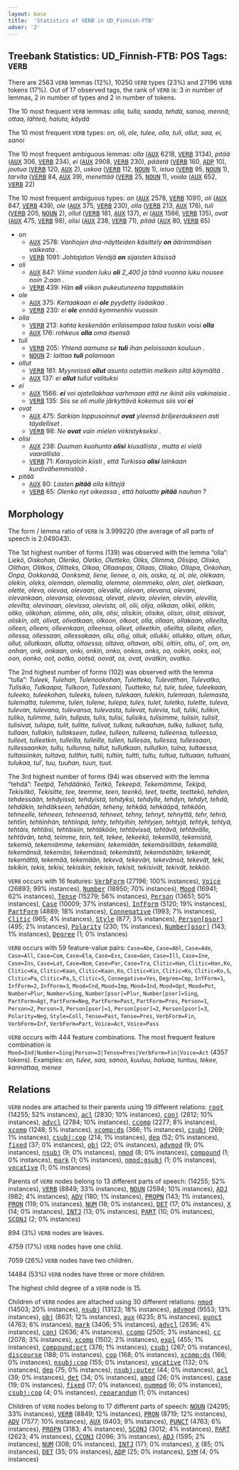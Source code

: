 ```yaml
---
layout: base
title:  'Statistics of VERB in UD_Finnish-FTB'
udver: '2'
---
```


## Treebank Statistics: UD_Finnish-FTB: POS Tags: `VERB`

There are 2563 `VERB` lemmas (12%), 10250 `VERB` types (23%) and 27196 `VERB` tokens (17%).
Out of 17 observed tags, the rank of `VERB` is: 3 in number of lemmas, 2 in number of types and 2 in number of tokens.

The 10 most frequent `VERB` lemmas: <em>olla, tulla, saada, tehdä, sanoa, mennä, ottaa, lähteä, haluta, käydä</em>

The 10 most frequent `VERB` types:  <em>on, oli, ole, tulee, olla, tuli, ollut, saa, ei, sanoi</em>

The 10 most frequent ambiguous lemmas: <em>olla</em> (<tt><a href="fi_ftb-pos-AUX.html">AUX</a></tt> 6218, <tt><a href="fi_ftb-pos-VERB.html">VERB</a></tt> 3134), <em>pitää</em> (<tt><a href="fi_ftb-pos-AUX.html">AUX</a></tt> 306, <tt><a href="fi_ftb-pos-VERB.html">VERB</a></tt> 234), <em>ei</em> (<tt><a href="fi_ftb-pos-AUX.html">AUX</a></tt> 2908, <tt><a href="fi_ftb-pos-VERB.html">VERB</a></tt> 230), <em>päästä</em> (<tt><a href="fi_ftb-pos-VERB.html">VERB</a></tt> 160, <tt><a href="fi_ftb-pos-ADP.html">ADP</a></tt> 10), <em>joutua</em> (<tt><a href="fi_ftb-pos-VERB.html">VERB</a></tt> 120, <tt><a href="fi_ftb-pos-AUX.html">AUX</a></tt> 2), <em>uskoa</em> (<tt><a href="fi_ftb-pos-VERB.html">VERB</a></tt> 112, <tt><a href="fi_ftb-pos-NOUN.html">NOUN</a></tt> 1), <em>istua</em> (<tt><a href="fi_ftb-pos-VERB.html">VERB</a></tt> 95, <tt><a href="fi_ftb-pos-NOUN.html">NOUN</a></tt> 1), <em>tarvita</em> (<tt><a href="fi_ftb-pos-VERB.html">VERB</a></tt> 84, <tt><a href="fi_ftb-pos-AUX.html">AUX</a></tt> 39), <em>menettää</em> (<tt><a href="fi_ftb-pos-VERB.html">VERB</a></tt> 25, <tt><a href="fi_ftb-pos-NOUN.html">NOUN</a></tt> 1), <em>voida</em> (<tt><a href="fi_ftb-pos-AUX.html">AUX</a></tt> 652, <tt><a href="fi_ftb-pos-VERB.html">VERB</a></tt> 22)

The 10 most frequent ambiguous types:  <em>on</em> (<tt><a href="fi_ftb-pos-AUX.html">AUX</a></tt> 2578, <tt><a href="fi_ftb-pos-VERB.html">VERB</a></tt> 1091), <em>oli</em> (<tt><a href="fi_ftb-pos-AUX.html">AUX</a></tt> 847, <tt><a href="fi_ftb-pos-VERB.html">VERB</a></tt> 439), <em>ole</em> (<tt><a href="fi_ftb-pos-AUX.html">AUX</a></tt> 375, <tt><a href="fi_ftb-pos-VERB.html">VERB</a></tt> 230), <em>olla</em> (<tt><a href="fi_ftb-pos-VERB.html">VERB</a></tt> 213, <tt><a href="fi_ftb-pos-AUX.html">AUX</a></tt> 176), <em>tuli</em> (<tt><a href="fi_ftb-pos-VERB.html">VERB</a></tt> 205, <tt><a href="fi_ftb-pos-NOUN.html">NOUN</a></tt> 2), <em>ollut</em> (<tt><a href="fi_ftb-pos-VERB.html">VERB</a></tt> 181, <tt><a href="fi_ftb-pos-AUX.html">AUX</a></tt> 137), <em>ei</em> (<tt><a href="fi_ftb-pos-AUX.html">AUX</a></tt> 1566, <tt><a href="fi_ftb-pos-VERB.html">VERB</a></tt> 135), <em>ovat</em> (<tt><a href="fi_ftb-pos-AUX.html">AUX</a></tt> 475, <tt><a href="fi_ftb-pos-VERB.html">VERB</a></tt> 98), <em>olisi</em> (<tt><a href="fi_ftb-pos-AUX.html">AUX</a></tt> 238, <tt><a href="fi_ftb-pos-VERB.html">VERB</a></tt> 71), <em>pitää</em> (<tt><a href="fi_ftb-pos-AUX.html">AUX</a></tt> 80, <tt><a href="fi_ftb-pos-VERB.html">VERB</a></tt> 65)


* <em>on</em>
  * <tt><a href="fi_ftb-pos-AUX.html">AUX</a></tt> 2578: <em>Vanhojen dna-näytteiden käsittely <b>on</b> äärimmäisen vaikeata .</em>
  * <tt><a href="fi_ftb-pos-VERB.html">VERB</a></tt> 1091: <em>Johtajaton Venäjä <b>on</b> sijaisten käsissä</em>
* <em>oli</em>
  * <tt><a href="fi_ftb-pos-AUX.html">AUX</a></tt> 847: <em>Viime vuoden luku <b>oli</b> 2_400 ja tänä vuonna luku nousee noin 2:aan .</em>
  * <tt><a href="fi_ftb-pos-VERB.html">VERB</a></tt> 439: <em>Hän <b>oli</b> viikon pukeutuneena toppatakkiin</em>
* <em>ole</em>
  * <tt><a href="fi_ftb-pos-AUX.html">AUX</a></tt> 375: <em>Kertaakaan ei <b>ole</b> pyydetty lisäaikaa .</em>
  * <tt><a href="fi_ftb-pos-VERB.html">VERB</a></tt> 230: <em>ei <b>ole</b> ennää kymmenhiv vuossin</em>
* <em>olla</em>
  * <tt><a href="fi_ftb-pos-VERB.html">VERB</a></tt> 213: <em>kahta keskenään erilaisempaa taloa tuskin voisi <b>olla</b></em>
  * <tt><a href="fi_ftb-pos-AUX.html">AUX</a></tt> 176: <em>rohkeus <b>olla</b> oma itsensä</em>
* <em>tuli</em>
  * <tt><a href="fi_ftb-pos-VERB.html">VERB</a></tt> 205: <em>Yhtenä aamuna se <b>tuli</b> ihan peloissaan kouluun .</em>
  * <tt><a href="fi_ftb-pos-NOUN.html">NOUN</a></tt> 2: <em>laittaa <b>tuli</b> palamaan</em>
* <em>ollut</em>
  * <tt><a href="fi_ftb-pos-VERB.html">VERB</a></tt> 181: <em>Myynnissä <b>ollut</b> asunto ostettiin melkein siltä käymältä .</em>
  * <tt><a href="fi_ftb-pos-AUX.html">AUX</a></tt> 137: <em>ei <b>ollut</b> tullut valituksi</em>
* <em>ei</em>
  * <tt><a href="fi_ftb-pos-AUX.html">AUX</a></tt> 1566: <em><b>ei</b> voi ajatellakhaa varhmaan että ne ikinä olis vakinaisia .</em>
  * <tt><a href="fi_ftb-pos-VERB.html">VERB</a></tt> 135: <em>Siis se oli mulle järkyttävä kokemus siis voi <b>ei</b></em>
* <em>ovat</em>
  * <tt><a href="fi_ftb-pos-AUX.html">AUX</a></tt> 475: <em>Sarkian loppusoinnut <b>ovat</b> yleensä briljeeraukseen asti täydelliset .</em>
  * <tt><a href="fi_ftb-pos-VERB.html">VERB</a></tt> 98: <em>Ne <b>ovat</b> vain mielen virkistykseksi .</em>
* <em>olisi</em>
  * <tt><a href="fi_ftb-pos-AUX.html">AUX</a></tt> 238: <em>Duuman kuohunta <b>olisi</b> kiusallista , mutta ei vielä vaarallista .</em>
  * <tt><a href="fi_ftb-pos-VERB.html">VERB</a></tt> 71: <em>Karayalcin kiisti , että Turkissa <b>olisi</b> lainkaan kurdivähemmistöä .</em>
* <em>pitää</em>
  * <tt><a href="fi_ftb-pos-AUX.html">AUX</a></tt> 80: <em>Lasten <b>pitää</b> olla kilttejä</em>
  * <tt><a href="fi_ftb-pos-VERB.html">VERB</a></tt> 65: <em>Olenko nyt oikeassa , että haluatte <b>pitää</b> nauhan ?</em>

## Morphology

The form / lemma ratio of `VERB` is 3.999220 (the average of all parts of speech is 2.049043).

The 1st highest number of forms (139) was observed with the lemma “olla”: <em>Liekö, Oiskohan, Olenko, Oletko, Oletteko, Oliks, Olimma, Olisipa, Olisko, Olithan, Olitkos, Olitteks, Olkaa, Ollaanpas, Ollaas, Ollako, Ollapa, Onkohan, Onpa, Ookkonää, Oonksmä, liene, lienee, o, ois, oisko, oj, ol, ole, olekaan, olekin, oleks, olemaan, olemalla, olemme, olemmeko, olen, olet, oletkaan, olette, oleva, olevaa, olevaan, olevalle, olevan, olevana, olevani, olevankaan, olevansa, olevassa, olevat, olevia, olevien, oleviin, olevilla, olevilta, olevinaan, olevissa, olevista, oli, olii, olija, olikaan, olikii, olikin, oliko, olikohan, olimme, olin, olis, olisi, olisikin, olisiko, olisin, olisit, olisivat, oliskin, olit, olivat, olivatkaan, olkoon, olkoot, olla, ollaan, ollakaan, olleelta, olleen, olleeni, olleenkaan, olleensa, olleet, olleetkin, olleilta, olleita, ollen, ollessa, ollessaan, ollessakaan, ollu, olluj, olluk, ollukki, ollukko, ollum, ollun, ollut, ollutkaan, ollutta, oltaessa, oltava, oltavan, oltii, oltiin, oltu, ol´, om, on, onhan, onk, onkaan, onki, onkin, onko, onkos, onks, oo, ookin, ooks, ool, oon, oonko, oot, ootko, ootsä, oovat, os, ovat, ovatkin, ovatko</em>.

The 2nd highest number of forms (102) was observed with the lemma “tulla”: <em>Tuleek, Tulehan, Tulenookohan, Tuletteko, Tulevathan, Tulevatko, Tulisiko, Tulkaapa, Tulkoon, Tullessani, Tuutteko, tul, tule, tulee, tuleekaan, tuleeko, tuleekohan, tuleeks, tuleen, tulekaan, tulekin, tulemaan, tulemasta, tulematta, tulemme, tulen, tulene, tulepa, tules, tulet, tuletko, tulette, tuleva, tulevan, tulevana, tulevansa, tulevasta, tulevat, tulevia, tuli, tuliki, tulikin, tuliko, tulimme, tulin, tulipas, tulis, tulisi, tulisiks, tulisimme, tulisin, tulisit, tulisivat, tulispa, tulit, tulitte, tulivat, tulkaa, tulkaahan, tulko, tulkoot, tulla, tullaan, tullakin, tullakseen, tullee, tulleen, tulleena, tulleensa, tulleessa, tulleet, tulleetkin, tulleilla, tulleille, tullen, tullesas, tullessa, tullessaan, tullessaankin, tullu, tullunna, tullut, tullutkaan, tullutkin, tulna, tultaessa, tultaisiinkin, tultava, tulthin, tultii, tultiin, tultti, tultu, tultua, tultuaan, tultuani, tulukaa, tul´, tuu, tuuhan, tuun, tuut</em>.

The 3rd highest number of forms (94) was observed with the lemma “tehdä”: <em>Teetpä, Tehdäänkö, Teitkö, Tekeepä, Tekemämme, Tekipä, Tekisitkö, Tekisitte, tee, teemme, teen, teenkö, teet, teette, teettekö, tehden, tehdessään, tehdyissä, tehdyistä, tehdyksi, tehdylle, tehdyn, tehdyt, tehdä, tehdäkin, tehdäkseen, tehdään, teheny, tehkää, tehkääpä, tehköön, tehneelle, tehneen, tehneensä, tehneet, tehny, tehnyt, tehnyttä, tehr, tehrä, tehtiin, tehtiinhän, tehtiinpä, tehty, tehtyihin, tehtyjen, tehtyjä, tehtyk, tehtyä, tehtäis, tehtäisi, tehtäisiin, tehtäköön, tehtävissä, tehtävä, tehtävälle, tehtävän, tehä, teimme, tein, teit, tekee, tekeekö, tekemillä, tekemistä, tekemiä, tekemiämme, tekemiäni, tekemiään, tekemäisillään, tekemällä, tekemänsä, tekemäsi, tekemässä, tekemästä, tekemästään, tekemät, tekemättä, tekemää, tekemään, tekevä, tekevän, tekevänsä, tekevät, teki, tekikin, tekis, tekisi, tekisikin, tekisin, tekisit, tekisivät, tekivät, tekköö</em>.

`VERB` occurs with 16 features: <tt><a href="fi_ftb-feat-VerbForm.html">VerbForm</a></tt> (27196; 100% instances), <tt><a href="fi_ftb-feat-Voice.html">Voice</a></tt> (26893; 99% instances), <tt><a href="fi_ftb-feat-Number.html">Number</a></tt> (18950; 70% instances), <tt><a href="fi_ftb-feat-Mood.html">Mood</a></tt> (16941; 62% instances), <tt><a href="fi_ftb-feat-Tense.html">Tense</a></tt> (15279; 56% instances), <tt><a href="fi_ftb-feat-Person.html">Person</a></tt> (13651; 50% instances), <tt><a href="fi_ftb-feat-Case.html">Case</a></tt> (10009; 37% instances), <tt><a href="fi_ftb-feat-InfForm.html">InfForm</a></tt> (5120; 19% instances), <tt><a href="fi_ftb-feat-PartForm.html">PartForm</a></tt> (4889; 18% instances), <tt><a href="fi_ftb-feat-Connegative.html">Connegative</a></tt> (1993; 7% instances), <tt><a href="fi_ftb-feat-Clitic.html">Clitic</a></tt> (965; 4% instances), <tt><a href="fi_ftb-feat-Style.html">Style</a></tt> (877; 3% instances), <tt><a href="fi_ftb-feat-Person-psor.html">Person[psor]</a></tt> (495; 2% instances), <tt><a href="fi_ftb-feat-Polarity.html">Polarity</a></tt> (230; 1% instances), <tt><a href="fi_ftb-feat-Number-psor.html">Number[psor]</a></tt> (143; 1% instances), <tt><a href="fi_ftb-feat-Degree.html">Degree</a></tt> (1; 0% instances)

`VERB` occurs with 59 feature-value pairs: `Case=Abe`, `Case=Abl`, `Case=Ade`, `Case=All`, `Case=Com`, `Case=Ela`, `Case=Ess`, `Case=Gen`, `Case=Ill`, `Case=Ine`, `Case=Ins`, `Case=Lat`, `Case=Nom`, `Case=Par`, `Case=Tra`, `Clitic=Han`, `Clitic=Han,Ko`, `Clitic=Ka`, `Clitic=Kaan`, `Clitic=Kaan,Ko`, `Clitic=Kin`, `Clitic=Ko`, `Clitic=Ko,S`, `Clitic=Pa`, `Clitic=Pa,S`, `Clitic=S`, `Connegative=Yes`, `Degree=Cmp`, `InfForm=1`, `InfForm=2`, `InfForm=3`, `Mood=Cnd`, `Mood=Imp`, `Mood=Ind`, `Mood=Opt`, `Mood=Pot`, `Number=Plur`, `Number=Sing`, `Number[psor]=Plur`, `Number[psor]=Sing`, `PartForm=Agt`, `PartForm=Neg`, `PartForm=Past`, `PartForm=Pres`, `Person=1`, `Person=2`, `Person=3`, `Person[psor]=1`, `Person[psor]=2`, `Person[psor]=3`, `Polarity=Neg`, `Style=Coll`, `Tense=Past`, `Tense=Pres`, `VerbForm=Fin`, `VerbForm=Inf`, `VerbForm=Part`, `Voice=Act`, `Voice=Pass`

`VERB` occurs with 444 feature combinations.
The most frequent feature combination is `Mood=Ind|Number=Sing|Person=3|Tense=Pres|VerbForm=Fin|Voice=Act` (4357 tokens).
Examples: <em>on, tulee, saa, sanoo, kuuluu, haluaa, tuntuu, tekee, kannattaa, menee</em>


## Relations

`VERB` nodes are attached to their parents using 19 different relations: <tt><a href="fi_ftb-dep-root.html">root</a></tt> (14255; 52% instances), <tt><a href="fi_ftb-dep-acl.html">acl</a></tt> (2830; 10% instances), <tt><a href="fi_ftb-dep-conj.html">conj</a></tt> (2812; 10% instances), <tt><a href="fi_ftb-dep-advcl.html">advcl</a></tt> (2784; 10% instances), <tt><a href="fi_ftb-dep-ccomp.html">ccomp</a></tt> (2277; 8% instances), <tt><a href="fi_ftb-dep-xcomp.html">xcomp</a></tt> (1248; 5% instances), <tt><a href="fi_ftb-dep-xcomp-ds.html">xcomp:ds</a></tt> (366; 1% instances), <tt><a href="fi_ftb-dep-csubj.html">csubj</a></tt> (269; 1% instances), <tt><a href="fi_ftb-dep-csubj-cop.html">csubj:cop</a></tt> (214; 1% instances), <tt><a href="fi_ftb-dep-dep.html">dep</a></tt> (52; 0% instances), <tt><a href="fi_ftb-dep-fixed.html">fixed</a></tt> (37; 0% instances), <tt><a href="fi_ftb-dep-obj.html">obj</a></tt> (22; 0% instances), <tt><a href="fi_ftb-dep-advmod.html">advmod</a></tt> (9; 0% instances), <tt><a href="fi_ftb-dep-nsubj.html">nsubj</a></tt> (9; 0% instances), <tt><a href="fi_ftb-dep-nmod.html">nmod</a></tt> (8; 0% instances), <tt><a href="fi_ftb-dep-compound.html">compound</a></tt> (1; 0% instances), <tt><a href="fi_ftb-dep-mark.html">mark</a></tt> (1; 0% instances), <tt><a href="fi_ftb-dep-nmod-gsubj.html">nmod:gsubj</a></tt> (1; 0% instances), <tt><a href="fi_ftb-dep-vocative.html">vocative</a></tt> (1; 0% instances)

Parents of `VERB` nodes belong to 13 different parts of speech:  (14255; 52% instances), <tt><a href="fi_ftb-pos-VERB.html">VERB</a></tt> (8849; 33% instances), <tt><a href="fi_ftb-pos-NOUN.html">NOUN</a></tt> (2594; 10% instances), <tt><a href="fi_ftb-pos-ADJ.html">ADJ</a></tt> (982; 4% instances), <tt><a href="fi_ftb-pos-ADV.html">ADV</a></tt> (180; 1% instances), <tt><a href="fi_ftb-pos-PROPN.html">PROPN</a></tt> (143; 1% instances), <tt><a href="fi_ftb-pos-PRON.html">PRON</a></tt> (119; 0% instances), <tt><a href="fi_ftb-pos-NUM.html">NUM</a></tt> (18; 0% instances), <tt><a href="fi_ftb-pos-DET.html">DET</a></tt> (17; 0% instances), <tt><a href="fi_ftb-pos-X.html">X</a></tt> (14; 0% instances), <tt><a href="fi_ftb-pos-INTJ.html">INTJ</a></tt> (13; 0% instances), <tt><a href="fi_ftb-pos-PART.html">PART</a></tt> (10; 0% instances), <tt><a href="fi_ftb-pos-SCONJ.html">SCONJ</a></tt> (2; 0% instances)

894 (3%) `VERB` nodes are leaves.

4759 (17%) `VERB` nodes have one child.

7059 (26%) `VERB` nodes have two children.

14484 (53%) `VERB` nodes have three or more children.

The highest child degree of a `VERB` node is 15.

Children of `VERB` nodes are attached using 30 different relations: <tt><a href="fi_ftb-dep-nmod.html">nmod</a></tt> (14503; 20% instances), <tt><a href="fi_ftb-dep-nsubj.html">nsubj</a></tt> (13123; 18% instances), <tt><a href="fi_ftb-dep-advmod.html">advmod</a></tt> (9553; 13% instances), <tt><a href="fi_ftb-dep-obj.html">obj</a></tt> (8631; 12% instances), <tt><a href="fi_ftb-dep-aux.html">aux</a></tt> (6235; 8% instances), <tt><a href="fi_ftb-dep-punct.html">punct</a></tt> (4763; 6% instances), <tt><a href="fi_ftb-dep-mark.html">mark</a></tt> (3406; 5% instances), <tt><a href="fi_ftb-dep-advcl.html">advcl</a></tt> (2636; 4% instances), <tt><a href="fi_ftb-dep-conj.html">conj</a></tt> (2636; 4% instances), <tt><a href="fi_ftb-dep-ccomp.html">ccomp</a></tt> (2505; 3% instances), <tt><a href="fi_ftb-dep-cc.html">cc</a></tt> (2078; 3% instances), <tt><a href="fi_ftb-dep-xcomp.html">xcomp</a></tt> (1502; 2% instances), <tt><a href="fi_ftb-dep-expl.html">expl</a></tt> (455; 1% instances), <tt><a href="fi_ftb-dep-compound-prt.html">compound:prt</a></tt> (376; 1% instances), <tt><a href="fi_ftb-dep-csubj.html">csubj</a></tt> (267; 0% instances), <tt><a href="fi_ftb-dep-discourse.html">discourse</a></tt> (188; 0% instances), <tt><a href="fi_ftb-dep-cop.html">cop</a></tt> (168; 0% instances), <tt><a href="fi_ftb-dep-xcomp-ds.html">xcomp:ds</a></tt> (166; 0% instances), <tt><a href="fi_ftb-dep-nsubj-cop.html">nsubj:cop</a></tt> (155; 0% instances), <tt><a href="fi_ftb-dep-vocative.html">vocative</a></tt> (132; 0% instances), <tt><a href="fi_ftb-dep-dep.html">dep</a></tt> (75; 0% instances), <tt><a href="fi_ftb-dep-nsubj-outer.html">nsubj:outer</a></tt> (44; 0% instances), <tt><a href="fi_ftb-dep-acl.html">acl</a></tt> (39; 0% instances), <tt><a href="fi_ftb-dep-det.html">det</a></tt> (34; 0% instances), <tt><a href="fi_ftb-dep-amod.html">amod</a></tt> (26; 0% instances), <tt><a href="fi_ftb-dep-case.html">case</a></tt> (19; 0% instances), <tt><a href="fi_ftb-dep-fixed.html">fixed</a></tt> (17; 0% instances), <tt><a href="fi_ftb-dep-nummod.html">nummod</a></tt> (6; 0% instances), <tt><a href="fi_ftb-dep-csubj-cop.html">csubj:cop</a></tt> (4; 0% instances), <tt><a href="fi_ftb-dep-reparandum.html">reparandum</a></tt> (1; 0% instances)

Children of `VERB` nodes belong to 17 different parts of speech: <tt><a href="fi_ftb-pos-NOUN.html">NOUN</a></tt> (24295; 33% instances), <tt><a href="fi_ftb-pos-VERB.html">VERB</a></tt> (8849; 12% instances), <tt><a href="fi_ftb-pos-PRON.html">PRON</a></tt> (8719; 12% instances), <tt><a href="fi_ftb-pos-ADV.html">ADV</a></tt> (7577; 10% instances), <tt><a href="fi_ftb-pos-AUX.html">AUX</a></tt> (6403; 9% instances), <tt><a href="fi_ftb-pos-PUNCT.html">PUNCT</a></tt> (4763; 6% instances), <tt><a href="fi_ftb-pos-PROPN.html">PROPN</a></tt> (3183; 4% instances), <tt><a href="fi_ftb-pos-SCONJ.html">SCONJ</a></tt> (3012; 4% instances), <tt><a href="fi_ftb-pos-PART.html">PART</a></tt> (2623; 4% instances), <tt><a href="fi_ftb-pos-CCONJ.html">CCONJ</a></tt> (2096; 3% instances), <tt><a href="fi_ftb-pos-ADJ.html">ADJ</a></tt> (1595; 2% instances), <tt><a href="fi_ftb-pos-NUM.html">NUM</a></tt> (308; 0% instances), <tt><a href="fi_ftb-pos-INTJ.html">INTJ</a></tt> (171; 0% instances), <tt><a href="fi_ftb-pos-X.html">X</a></tt> (85; 0% instances), <tt><a href="fi_ftb-pos-DET.html">DET</a></tt> (35; 0% instances), <tt><a href="fi_ftb-pos-ADP.html">ADP</a></tt> (25; 0% instances), <tt><a href="fi_ftb-pos-SYM.html">SYM</a></tt> (4; 0% instances)

